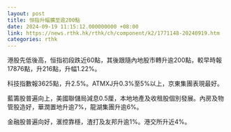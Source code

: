 ```yaml
---
layout: post
title: 恒指升幅擴至逾200點
date: 2024-09-19 11:15:12.000000000 +08:00
link: https://news.rthk.hk/rthk/ch/component/k2/1771148-20240919.htm
categories: rthk
---
```


港股先低後高，恒指初段跌近60點，其後跟隨內地股市轉升逾200點，較早時報17876點，升216點，升幅1.22%。

科技指數報3625點，升2.5%。ATMXJ升0.3%至5%以上，京東集團表現最好。

藍籌股普遍向上，美國聯儲局減息0.5厘，本地地產及收租股個別發展。內房及物管股造好，華潤置地升逾7%，龍湖集團升逾6%。

金融股普遍向好，滙控靠穩，渣打及友邦升逾1%。港交所升近4%。
